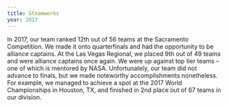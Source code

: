 ```yaml
---
title: Steamworks
year: 2017
---
```


In 2017, our team ranked 12th out of 56 teams at the Sacramento Competition. We made it onto quarterfinals and had the opportunity to be alliance captains. At the Las Vegas Regional, we placed 9th out of 49 teams and were alliance captains once again. We were up against top tier teams – one of which is mentored by NASA. Unfortunately, our team did not advance to finals, but we made noteworthy accomplishments nonetheless. For example, we managed to achieve a spot at the 2017 World Championships in Houston, TX, and finished in 2nd place out of 67 teams in our division.